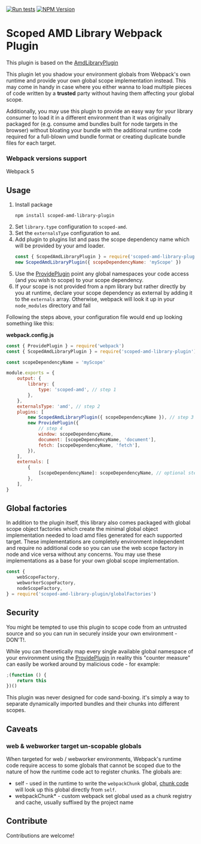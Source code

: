 [![Run tests](https://github.com/lirancr/scoped-amd-library-plugin/actions/workflows/test.yml/badge.svg)](https://github.com/lirancr/scoped-amd-library-plugin/actions/workflows/test.yml)
[![NPM Version](https://badge.fury.io/js/scoped-amd-library-plugin.svg?style=flat)](https://www.npmjs.com/package/scoped-amd-library-plugin)

# Scoped AMD Library Webpack Plugin

This plugin is based on the [AmdLibraryPlugin](https://github.com/webpack/webpack/blob/main/lib/library/AmdLibraryPlugin.js)

This plugin let you shadow your environment globals from Webpack's own runtime and provide your own global scope implementation instead.
This may come in handy in case where you either wanna to load multiple pieces of code written by a **trusted** party without having them
affecting your global scope.

Additionally, you may use this plugin to provide an easy way for your library consumer to load it in a different
environment than it was originally packaged for (e.g. consume amd bundles built for node targets in the browser) without bloating your bundle with
the additional runtime code required for a full-blown umd bundle format or creating duplicate bundle files for each target.

### Webpack versions support

Webpack 5

## Usage

1. Install package
    ```shell
    npm install scoped-amd-library-plugin
    ```
2. Set `library.type` configuration to `scoped-amd`.
3. Set the `externalsType` configuration to `amd`.
4. Add plugin to plugins list and pass the scope dependency name which will be provided by your amd loader.
    ```javascript
    const { ScopedAmdLibraryPlugin } = require('scoped-amd-library-plugin')
    new ScopedAmdLibraryPlugin({ scopeDependencyName: 'myScope' })
    ```
5. Use the [ProvidePlugin](https://webpack.js.org/plugins/provide-plugin/) point any global namespaces your code access (and you wish to scope) to your scope dependency.
6. If your scope is not provided from a npm library but rather directly by you at runtime, declare your scope dependency as external by adding it to the `externals` array.
   Otherwise, webpack will look it up in your `node_modules` directory and fail

Following the steps above, your configuration file would end up looking something like this:

**webpack.config.js**

```javascript
const { ProvidePlugin } = require('webpack')
const { ScopedAmdLibraryPlugin } = require('scoped-amd-library-plugin')

const scopeDependencyName = 'myScope'

module.exports = {
	output: {
		library: {
			type: 'scoped-amd', // step 1
		},
	},
	externalsType: 'amd', // step 2
	plugins: [
		new ScopedAmdLibraryPlugin({ scopeDependencyName }), // step 3
		new ProvidePlugin({
			// step 4
			window: scopeDependencyName,
			document: [scopeDependencyName, 'document'],
			fetch: [scopeDependencyName, 'fetch'],
		}),
	],
	externals: [
		{
			[scopeDependencyName]: scopeDependencyName, // optional step 5
		},
	],
}
```

## Global factories

In addition to the plugin itself, this library also comes packaged with global scope object factories which create the minimal global object implementation
needed to load amd files generated for each supported target. These implementations are completely environment independent and require no additional code
so you can use the web scope factory in node and vice versa without any concerns. You may use these implementations as a base for your own global
scope implementation.

```javascript
const {
	webScopeFactory,
	webworkerScopeFactory,
	nodeScopeFactory,
} = require('scoped-amd-library-plugin/globalFactories')
```

## Security

You might be tempted to use this plugin to scope code from an untrusted source and so you can run in securely inside your own
environment - DON'T!.

While you can theoretically map every single available global namespace of your environment using the [ProvidePlugin](https://webpack.js.org/plugins/provide-plugin/)
in reality this "counter measure" can easily be worked around by malicious code - for example:

```javascript
;(function () {
	return this
})()
```

This plugin was never designed for code sand-boxing. it's simply a way to separate dynamically imported bundles and their chunks into different scopes.

## Caveats

### web & webworker target un-scopable globals

When targeted for web / webworker environments, Webpack's runtime code require access to some globals that cannot be scoped
due to the nature of how the runtime code act to register chunks. The globals are:

-   self - used in the runtime to write the `webpackChunk` global, [chunk code](https://github.com/webpack/webpack/blob/d28592e9daf1f483c621708451534fc1ec7240c6/examples/code-splitting/README.md#dist796outputjs)
    will look up this global directly from `self`.
-   webpackChunk\* - custom webpack set global used as a chunk registry and cache, usually suffixed by the project name

## Contribute

Contributions are welcome!
